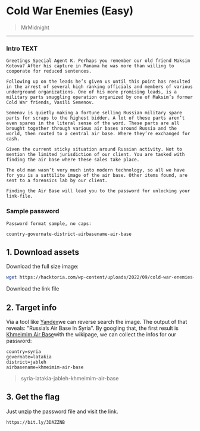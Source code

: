 # Cold War Enemies (Easy)
>MrMidnight

----------------------

### Intro TEXT

```
Greetings Special Agent K. Perhaps you remember our old friend Maksim Kotova? After his capture in Panama he was more than willing to cooporate for reduced sentences.

Following up on the leads he’s given us until this point has resulted in the arrest of several high ranking officials and members of various underground organizations. One of his more promising leads, is a military parts smuggling operation organized by one of Maksim’s former Cold War friends, Vasili Semenov.

Semenov is quietly making a fortune selling Russian military spare parts for scraps to the highest bidder. A lot of these parts aren’t even spares in the literal sense of the word. These parts are all brought together through various air bases around Russia and the world, then routed to a central air base. Where they’re exchanged for cash.

Given the current sticky situation around Russian activity. Not to mention the limited jurisdiction of our client. You are tasked with finding the air base where these sales take place.

The old man wasn’t very much into modern technology, so all we have for you is a sattilite image of the air base. Other items found, are sent to a forensics lab by our client.

Finding the Air Base will lead you to the password for unlocking your link-file.
```

### Sample password

```
Password format sample, no caps:

country-governate-district-airbasename-air-base
```


## 1. Download assets

Download the full size image:

```bash
wget https://hacktoria.com/wp-content/uploads/2022/09/cold-war-enemies-target.jpg
```

Download the link file


## 2. Target info
Via a tool like [Yandex](https://yandex.com/images/)we can reverse search the image. The output of that reveals: "Russia’s Air Base In Syria". By googling that, the first result is [Khmeimim Air Base](https://en.wikipedia.org/wiki/Khmeimim_Air_Base)with the wikipage, we can collect the infos for our password:

```
country=syria
governate=latakia
district=jableh
airbasename=khmeimim-air-base
```

>syria-latakia-jableh-khmeimim-air-base

## 3. Get the flag
Just unzip the password file and visit the link.

```
https://bit.ly/3DAZZNB
```